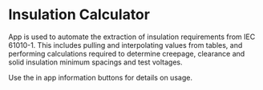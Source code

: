 # Insulation Calculator

App is used to automate the extraction of insulation requirements from IEC 61010-1. This includes pulling and interpolating values from tables, and performing calculations required to determine creepage, clearance and solid insulation minimum spacings and test voltages.

Use the in app information buttons for details on usage.
